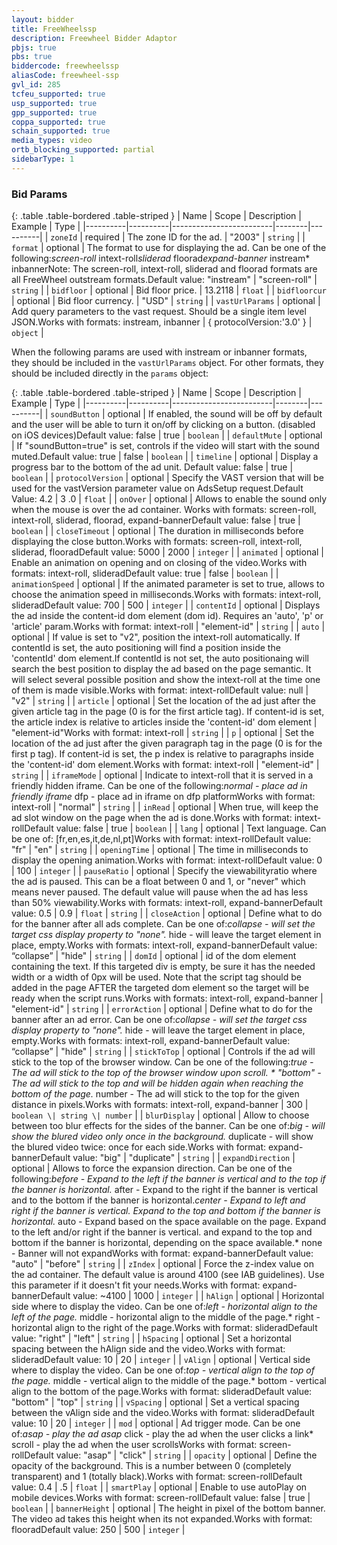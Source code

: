```yaml
---
layout: bidder
title: FreeWheelssp
description: Freewheel Bidder Adaptor
pbjs: true
pbs: true
biddercode: freewheelssp
aliasCode: freewheel-ssp
gvl_id: 285
tcfeu_supported: true
usp_supported: true
gpp_supported: true
coppa_supported: true
schain_supported: true
media_types: video
ortb_blocking_supported: partial
sidebarType: 1
---
```


### Bid Params

{: .table .table-bordered .table-striped }
| Name     | Scope    | Description | Example | Type     |
|----------|----------|-------------------------|--------|----------|
| `zoneId` | required | The zone ID for the ad. | "2003" | `string` |
| `format` | optional | The format to use for displaying the ad. Can be one of the following:*screen-roll* intext-roll*sliderad* floorad*expand-banner* instream* inbannerNote: The screen-roll, intext-roll, sliderad and floorad formats are all FreeWheel outstream formats.Default value: "instream" | "screen-roll" | `string` |
| `bidfloor` | optional | Bid floor price. | 13.2118  | `float` |
| `bidfloorcur` | optional | Bid floor currency. | "USD" | `string` |
| `vastUrlParams` | optional | Add query parameters to the vast request. Should be a single item level JSON.Works with formats: instream, inbanner | { protocolVersion:'3.0' } | `object` |

When the following params are used with instream or inbanner formats, they should be included in the `vastUrlParams` object. For other formats, they should be included directly in the `params` object:

{: .table .table-bordered .table-striped }
| Name     | Scope    | Description | Example | Type     |
|----------|----------|-------------------------|--------|----------|
| `soundButton` | optional | If enabled, the sound will be off by default and the user will be able to turn it on/off by clicking on a button. (disabled on iOS devices)Default value: false | true | `boolean` |
| `defaultMute` | optional | If "soundButton=true" is set, controls if the video will start with the sound muted.Default value: true | false | `boolean` |
| `timeline` | optional | Display a progress bar to the bottom of the ad unit. Default value: false | true | `boolean` |
| `protocolVersion` | optional | Specify the VAST version that will be used for the vastVersion parameter value on AdsSetup request.Default Value: 4.2 | 3 .0 | `float` |
| `onOver` | optional | Allows to enable the sound only when the mouse is over the ad container. Works with formats: screen-roll, intext-roll, sliderad, floorad, expand-bannerDefault value: false | true | `boolean` |
| `closeTimeout` | optional | The duration in milliseconds before displaying the close button.Works with formats: screen-roll, intext-roll, sliderad, flooradDefault value: 5000 | 2000 | `integer` |
| `animated` | optional | Enable an animation on opening and on closing of the video.Works with formats: intext-roll, slideradDefault value: true | false | `boolean` |
| `animationSpeed` | optional | If the animated parameter is set to true, allows to choose the animation speed in milliseconds.Works with formats: intext-roll, slideradDefault value: 700 | 500 | `integer` |
| `contentId` | optional | Displays the ad inside the content-id dom element (dom id). Requires an 'auto', 'p' or 'article' param.Works with format: intext-roll | "element-id" | `string` |
| `auto` | optional | If value is set to "v2", position the intext-roll automatically. If contentId is set, the auto positioning will find a position inside the 'contentId' dom element.If contentId is not set, the auto positionaing will search the best position to display the ad based on the page semantic. It will select several possible position and show the intext-roll at the time one of them is made visible.Works with format: intext-rollDefault value: null | "v2" | `string` |
| `article` | optional | Set the location of the ad just after the given article tag in the page (0 is for the first article tag). If content-id is set, the article index is relative to articles inside the 'content-id' dom element | "element-id"Works with format: intext-roll | `string` |
| `p` | optional | Set the location of the ad just after the given paragraph tag in the page (0 is for the first p tag). If content-id is set, the p index is relative to paragraphs inside the 'content-id' dom element.Works with format: intext-roll | "element-id" | `string` |
| `iframeMode` | optional | Indicate to intext-roll that it is served in a friendly hidden iframe. Can be one of the following:*normal - place ad in friendly iframe* dfp - place ad in iframe on dfp platformWorks with format: intext-roll | "normal" | `string` |
| `inRead` | optional | When true, will keep the ad slot window on the page when the ad is done.Works with format: intext-rollDefault value: false | true | `boolean` |
| `lang` | optional | Text language. Can be one of: [fr,en,es,it,de,nl,pt]Works with format: intext-rollDefault value: "fr" | "en" | `string` |
| `openingTime` | optional | The time in milliseconds to display the opening animation.Works with format: intext-rollDefault value: 0 | 100 | `integer` |
| `pauseRatio` | optional | Specify the viewabilityratio where the ad is paused. This can be a float between 0 and 1, or "never" which means never paused. The default value will pause when the ad has less than 50% viewability.Works with formats: intext-roll, expand-bannerDefault value: 0.5 | 0.9 | `float` \| `string` |
| `closeAction` | optional | Define what to do for the banner after all ads complete. Can be one of:*collapse - will set the target css display property to "none".* hide - will leave the target element in place, empty.Works with formats: intext-roll, expand-bannerDefault value: “collapse” | "hide" | `string` |
| `domId` | optional | id of the dom element containing the text. If this targeted div is empty, be sure it has the needed width or a width of 0px will be used. Note that the script tag should be added in the page AFTER the targeted dom element so the target will be ready when the script runs.Works with formats: intext-roll, expand-banner | "element-id" | `string` |
| `errorAction` | optional | Define what to do for the banner after an ad error. Can be one of:*collapse - will set the target css display property to "none".* hide - will leave the target element in place, empty.Works with formats: intext-roll, expand-bannerDefault value: “collapse” | "hide" | `string` |
| `stickToTop` | optional | Controls if the ad will stick to the top of the browser window. Can be one of the following:*true - The ad will stick to the top of the browser window upon scroll. * "bottom" - The ad will stick to the top and will be hidden again when reaching the bottom of the page.* number - The ad will stick to the top for the given distance in pixels.Works with formats: intext-roll, expand-banner | 300 | `boolean \| string \| number` |
| `blurDisplay` | optional | Allow to choose between too blur effects for the sides of the banner. Can be one of:*big - will show the blured video only once in the background.* duplicate - will show the blured video twice: once for each side.Works with format: expand-bannerDefault value: "big" | "duplicate" | `string` |
| `expandDirection` | optional | Allows to force the expansion direction. Can be one of the following:*before - Expand to the left if the banner is vertical and to the top if the banner is horizontal.* after - Expand to the right if the banner is vertical and to the bottom if the banner is horizontal.*center - Expand to left and right if the banner is vertical. Expand to the top and bottom if the banner is horizontal.* auto - Expand based on the space available on the page. Expand to the left and/or right if the banner is vertical. and expand to the top and bottom if the banner is horizontal, depending on the space available.* none - Banner will not expandWorks with format: expand-bannerDefault value: "auto" | "before" | `string` |
| `zIndex` | optional | Force the z-index value on the ad container. The default value is around 4100 (see IAB guidelines). Use this parameter if it doesn't fit your needs.Works with format: expand-bannerDefault value: ~4100 | 1000 | `integer` |
| `hAlign` | optional | Horizontal side where to display the video. Can be one of:*left - horizontal align to the left of the page.* middle - horizontal align to the middle of the page.* right - horizontal align to the right of the page.Works with format: slideradDefault value: "right" | "left" | `string` |
| `hSpacing` | optional | Set a horizontal spacing between the hAlign side and the video.Works with format: slideradDefault value: 10 | 20 | `integer` |
| `vAlign` | optional | Vertical side where to display the video. Can be one of:*top - vertical align to the top of the page.* middle - vertical align to the middle of the page.* bottom - vertical align to the bottom of the page.Works with format: slideradDefault value: "bottom" | "top" | `string` |
| `vSpacing` | optional | Set a vertical spacing between the vAlign side and the video.Works with format: slideradDefault value: 10 | 20 | `integer` |
| `mod` | optional | Ad trigger mode. Can be one of:*asap - play the ad asap* click - play the ad when the user clicks a link* scroll - play the ad when the user scrollsWorks with format: screen-rollDefault value: "asap" | "click" | `string` |
| `opacity` | optional | Define the opacity of the background. This is a number between 0 (completely transparent) and 1 (totally black).Works with format: screen-rollDefault value: 0.4 | .5 | `float` |
| `smartPlay` | optional | Enable to use autoPlay on mobile devices.Works with format: screen-rollDefault value: false | true | `boolean` |
| `bannerHeight` | optional | The height in pixel of the bottom banner. The video ad takes this height when its not expanded.Works with format: flooradDefault value: 250 | 500 | `integer` |
